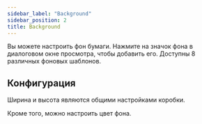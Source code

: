 ```yaml
---
sidebar_label: "Background"
sidebar_position: 2
title: Background
---
```


Вы можете настроить фон бумаги. Нажмите на значок фона в диалоговом окне просмотра, чтобы добавить его. Доступны 8 различных фоновых шаблонов.

## Конфигурация

Ширина и высота являются общими настройками коробки.

Кроме того, можно настроить цвет фона.
